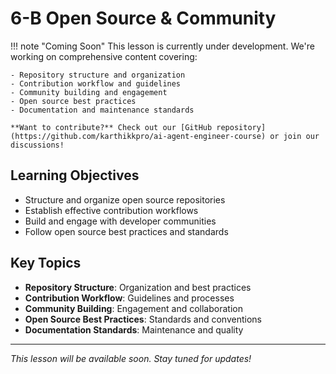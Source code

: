 # 6-B Open Source & Community

!!! note "Coming Soon"
This lesson is currently under development. We're working on comprehensive content covering:

    - Repository structure and organization
    - Contribution workflow and guidelines
    - Community building and engagement
    - Open source best practices
    - Documentation and maintenance standards

    **Want to contribute?** Check out our [GitHub repository](https://github.com/karthikkpro/ai-agent-engineer-course) or join our discussions!

## Learning Objectives

- Structure and organize open source repositories
- Establish effective contribution workflows
- Build and engage with developer communities
- Follow open source best practices and standards

## Key Topics

- **Repository Structure**: Organization and best practices
- **Contribution Workflow**: Guidelines and processes
- **Community Building**: Engagement and collaboration
- **Open Source Best Practices**: Standards and conventions
- **Documentation Standards**: Maintenance and quality

---

_This lesson will be available soon. Stay tuned for updates!_
